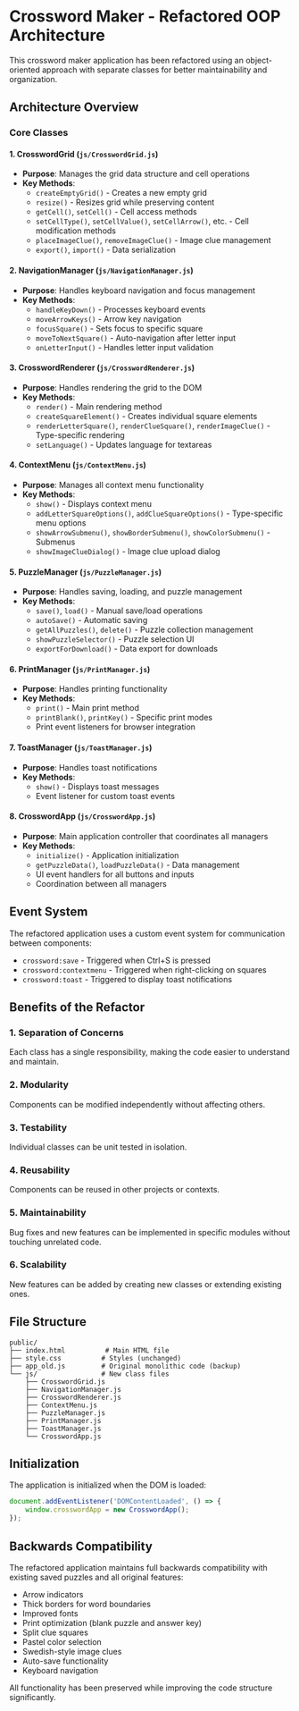 # Crossword Maker - Refactored OOP Architecture

This crossword maker application has been refactored using an object-oriented approach with separate classes for better maintainability and organization.

## Architecture Overview

### Core Classes

#### 1. CrosswordGrid (`js/CrosswordGrid.js`)
- **Purpose**: Manages the grid data structure and cell operations
- **Key Methods**:
  - `createEmptyGrid()` - Creates a new empty grid
  - `resize()` - Resizes grid while preserving content
  - `getCell()`, `setCell()` - Cell access methods
  - `setCellType()`, `setCellValue()`, `setCellArrow()`, etc. - Cell modification methods
  - `placeImageClue()`, `removeImageClue()` - Image clue management
  - `export()`, `import()` - Data serialization

#### 2. NavigationManager (`js/NavigationManager.js`)
- **Purpose**: Handles keyboard navigation and focus management
- **Key Methods**:
  - `handleKeyDown()` - Processes keyboard events
  - `moveArrowKeys()` - Arrow key navigation
  - `focusSquare()` - Sets focus to specific square
  - `moveToNextSquare()` - Auto-navigation after letter input
  - `onLetterInput()` - Handles letter input validation

#### 3. CrosswordRenderer (`js/CrosswordRenderer.js`)
- **Purpose**: Handles rendering the grid to the DOM
- **Key Methods**:
  - `render()` - Main rendering method
  - `createSquareElement()` - Creates individual square elements
  - `renderLetterSquare()`, `renderClueSquare()`, `renderImageClue()` - Type-specific rendering
  - `setLanguage()` - Updates language for textareas

#### 4. ContextMenu (`js/ContextMenu.js`)
- **Purpose**: Manages all context menu functionality
- **Key Methods**:
  - `show()` - Displays context menu
  - `addLetterSquareOptions()`, `addClueSquareOptions()` - Type-specific menu options
  - `showArrowSubmenu()`, `showBorderSubmenu()`, `showColorSubmenu()` - Submenus
  - `showImageClueDialog()` - Image clue upload dialog

#### 5. PuzzleManager (`js/PuzzleManager.js`)
- **Purpose**: Handles saving, loading, and puzzle management
- **Key Methods**:
  - `save()`, `load()` - Manual save/load operations
  - `autoSave()` - Automatic saving
  - `getAllPuzzles()`, `delete()` - Puzzle collection management
  - `showPuzzleSelector()` - Puzzle selection UI
  - `exportForDownload()` - Data export for downloads

#### 6. PrintManager (`js/PrintManager.js`)
- **Purpose**: Handles printing functionality
- **Key Methods**:
  - `print()` - Main print method
  - `printBlank()`, `printKey()` - Specific print modes
  - Print event listeners for browser integration

#### 7. ToastManager (`js/ToastManager.js`)
- **Purpose**: Handles toast notifications
- **Key Methods**:
  - `show()` - Displays toast messages
  - Event listener for custom toast events

#### 8. CrosswordApp (`js/CrosswordApp.js`)
- **Purpose**: Main application controller that coordinates all managers
- **Key Methods**:
  - `initialize()` - Application initialization
  - `getPuzzleData()`, `loadPuzzleData()` - Data management
  - UI event handlers for all buttons and inputs
  - Coordination between all managers

## Event System

The refactored application uses a custom event system for communication between components:

- `crossword:save` - Triggered when Ctrl+S is pressed
- `crossword:contextmenu` - Triggered when right-clicking on squares
- `crossword:toast` - Triggered to display toast notifications

## Benefits of the Refactor

### 1. **Separation of Concerns**
Each class has a single responsibility, making the code easier to understand and maintain.

### 2. **Modularity**
Components can be modified independently without affecting others.

### 3. **Testability**
Individual classes can be unit tested in isolation.

### 4. **Reusability**
Components can be reused in other projects or contexts.

### 5. **Maintainability**
Bug fixes and new features can be implemented in specific modules without touching unrelated code.

### 6. **Scalability**
New features can be added by creating new classes or extending existing ones.

## File Structure

```
public/
├── index.html          # Main HTML file
├── style.css          # Styles (unchanged)
├── app_old.js         # Original monolithic code (backup)
└── js/                # New class files
    ├── CrosswordGrid.js
    ├── NavigationManager.js
    ├── CrosswordRenderer.js
    ├── ContextMenu.js
    ├── PuzzleManager.js
    ├── PrintManager.js
    ├── ToastManager.js
    └── CrosswordApp.js
```

## Initialization

The application is initialized when the DOM is loaded:

```javascript
document.addEventListener('DOMContentLoaded', () => {
    window.crosswordApp = new CrosswordApp();
});
```

## Backwards Compatibility

The refactored application maintains full backwards compatibility with existing saved puzzles and all original features:

- Arrow indicators
- Thick borders for word boundaries
- Improved fonts
- Print optimization (blank puzzle and answer key)
- Split clue squares
- Pastel color selection
- Swedish-style image clues
- Auto-save functionality
- Keyboard navigation

All functionality has been preserved while improving the code structure significantly.
